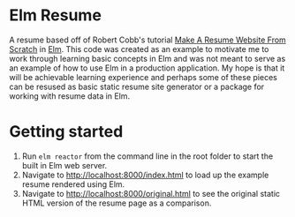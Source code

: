 # Elm Resume

A resume based off of Robert Cobb's tutorial [Make A Resume Website From Scratch](https://medium.com/@robcobbable/make-a-resume-website-from-scratch-991845147ec) in [Elm](http://elm-lang.org/). This code was created as an example to motivate me to work through learning basic concepts in Elm and was not meant to serve as an example of how to use Elm in a production application. My hope is that it will be achievable learning experience and perhaps some of these pieces can be resused as basic static resume site generator or a package for working with resume data in Elm.

# Getting started

1. Run `elm reactor` from the command line in the root folder to start the built in Elm web server.
2. Navigate to [http://localhost:8000/index.html](http://localhost:8000/index.html) to load up the example resume rendered using Elm.
3. Navigate to [http://localhost:8000/original.html](http://localhost:8000/original.html) to see the original static HTML version of the resume page as a comparison.